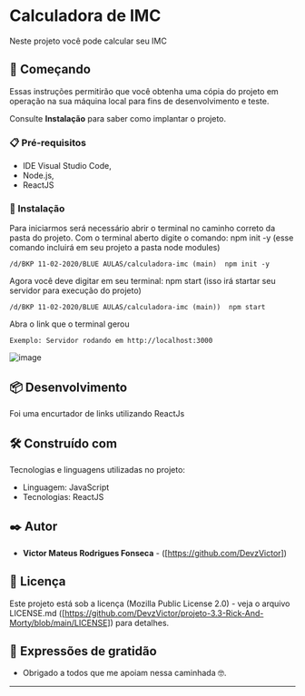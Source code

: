 # Calculadora de IMC

Neste projeto você pode calcular seu IMC

## 🚀 Começando

Essas instruções permitirão que você obtenha uma cópia do projeto em operação na sua máquina local para fins de desenvolvimento e teste.

Consulte **Instalação** para saber como implantar o projeto.

### 📋 Pré-requisitos

* IDE Visual Studio Code,
* Node.js,
* ReactJS

### 🔧 Instalação

Para iniciarmos será necessário abrir o terminal no caminho correto da pasta do projeto.
Com o terminal aberto digite o comando: npm init -y (esse comando incluirá em seu projeto a pasta node modules)

```
/d/BKP 11-02-2020/BLUE AULAS/calculadora-imc (main)  npm init -y
```
Agora você deve digitar em seu terminal: npm start (isso irá startar seu servidor para execução do projeto)

```
/d/BKP 11-02-2020/BLUE AULAS/calculadora-imc (main))  npm start
```

Abra o link que o terminal gerou
```
Exemplo: Servidor rodando em http://localhost:3000
```

![image](https://user-images.githubusercontent.com/91481122/186528917-2f625e71-0b65-40a9-992c-0a391a39109c.png)


 ## 📦 Desenvolvimento

Foi uma encurtador de links utilizando ReactJs

## 🛠️ Construído com

Tecnologias e linguagens utilizadas no projeto:

* Linguagem: JavaScript
* Tecnologias: ReactJS

## ✒️ Autor

* **Victor Mateus Rodrigues Fonseca** -  ([https://github.com/DevzVictor])

## 📄 Licença

Este projeto está sob a licença (Mozilla Public License 2.0) - veja o arquivo LICENSE.md ([https://github.com/DevzVictor/projeto-3.3-Rick-And-Morty/blob/main/LICENSE]) para detalhes.

## 🎁 Expressões de gratidão

* Obrigado a todos que me apoiam nessa caminhada 🤓.

---
